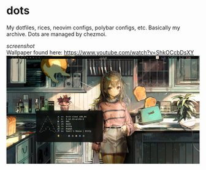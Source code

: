 # dots

My dotfiles, rices, neovim configs, polybar configs, etc. Basically my archive. Dots are managed by chezmoi.

*screenshot*\
Wallpaper found here: https://www.youtube.com/watch?v=ShkOCcbDsXY
![toast](rice.png)
